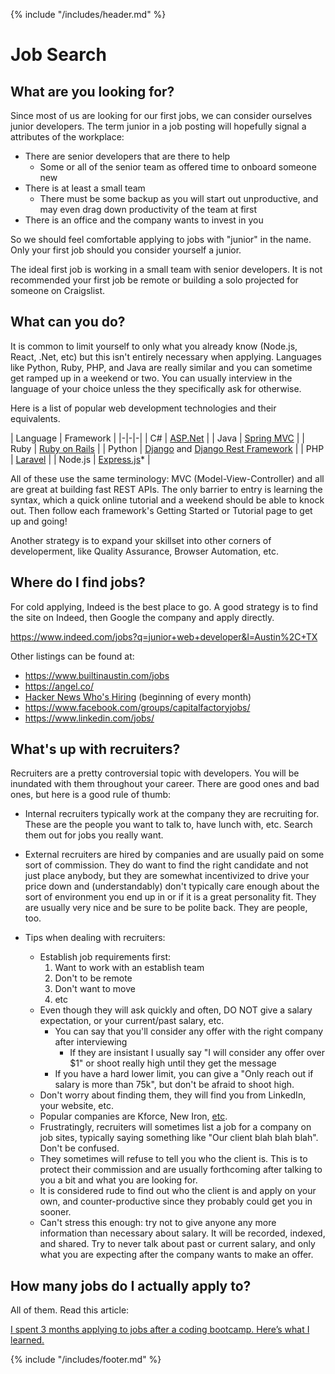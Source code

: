 {% include "/includes/header.md" %}

# Job Search

## What are you looking for?

Since most of us are looking for our first jobs, we can consider ourselves
junior developers. The term junior in a job posting will hopefully signal a
attributes of the workplace:

* There are senior developers that are there to help
  * Some or all of the senior team as offered time to onboard someone new
* There is at least a small team
  * There must be some backup as you will start out unproductive, and may even drag down productivity of the team at first
* There is an office and the company wants to invest in you

So we should feel comfortable applying to jobs with "junior" in the name. Only
your first job should you consider yourself a junior.

The ideal first job is working in a small team with senior developers. It is not
recommended your first job be remote or building a solo projected for someone on
Craigslist.

## What can you do?

It is common to limit yourself to only what you already know (Node.js, React, .Net, etc)
but this isn't entirely necessary when applying. Languages like Python, Ruby, PHP, and Java
are really similar and you can sometime get ramped up in a weekend or two. You can usually
interview in the language of your choice unless the they specifically ask for otherwise.

Here is a list of popular web development technologies and their equivalents.

| Language | Framework |
|-|-|-|
| C# | [ASP.Net](https://dotnet.microsoft.com/apps/aspnet) |
| Java | [Spring MVC](https://docs.spring.io/spring/docs/current/spring-framework-reference/web.html) |
| Ruby | [Ruby on Rails](https://rubyonrails.org/) |
| Python | [Django](https://www.djangoproject.com/) and [Django Rest Framework](https://www.django-rest-framework.org/) |
| PHP | [Laravel](https://laravel.com/) |
| Node.js | [Express.js](https://expressjs.com/)* |

All of these use the same terminology: MVC (Model-View-Controller) and all are great at building fast REST APIs.
The only barrier to entry is learning the syntax, which a quick online tutorial and a weekend should be able to knock out.
Then follow each framework's Getting Started or Tutorial page to get up and going!

Another strategy is to expand your skillset into other corners of developerment, like Quality Assurance,
Browser Automation, etc.

## Where do I find jobs?

For cold applying, Indeed is the best place to go. A good strategy is to find the
site on Indeed, then Google the company and apply directly.

https://www.indeed.com/jobs?q=junior+web+developer&l=Austin%2C+TX

Other listings can be found at:

* https://www.builtinaustin.com/jobs
* https://angel.co/
* [Hacker News Who's Hiring](https://www.google.com/search?hl=en&q=hacker%20news%20whos%20hiring) (beginning of every month)
* https://www.facebook.com/groups/capitalfactoryjobs/
* https://www.linkedin.com/jobs/

## What's up with recruiters?

Recruiters are a pretty controversial topic with developers. You will be inundated
with them throughout your career. There are good ones and bad ones, but here is a good
rule of thumb:

* Internal recruiters typically work at the company they are recruiting for. These are the people you want to talk to, have lunch with, etc. Search them out for jobs you really want.

* External recruiters are hired by companies and are usually paid on some sort of commission. They do want to find the right candidate and not just place anybody, but they are somewhat incentivized to drive your price down and (understandably) don't typically care enough about the sort of environment you end up in or if it is a great personality fit. They are usually very nice and be sure to be polite back. They are people, too.

* Tips when dealing with recruiters:
  * Establish job requirements first:
    1. Want to work with an establish team
    2. Don't to be remote
    3. Don't want to move
    4. etc
  * Even though they will ask quickly and often, DO NOT give a salary expectation, or your current/past salary, etc.
    * You can say that you'll consider any offer with the right company after interviewing
      * If they are insistant I usually say "I will consider any offer over $1" or shoot really high until they get the message
    * If you have a hard lower limit, you can give a "Only reach out if salary is more than 75k", but don't be afraid to shoot high.
  * Don't worry about finding them, they will find you from LinkedIn, your website, etc.
  * Popular companies are Kforce, New Iron, [etc](https://www.builtinaustin.com/2018/10/24/23-austin-recruiting-firms-and-staffing-agencies-finding-right-fit).
  * Frustratingly, recruiters will sometimes list a job for a company on job sites, typically saying something like "Our client blah blah blah". Don't be confused.
  * They sometimes will refuse to tell you who the client is. This is to protect their commission and are usually forthcoming after talking to you a bit and what you are looking for.
  * It is considered rude to find out who the client is and apply on your own, and counter-productive since they probably could get you in sooner.
  * Can't stress this enough: try not to give anyone any more information than necessary about salary. It will be recorded, indexed, and shared. Try to never talk about past or current salary, and only what you are expecting after the company wants to make an offer.

## How many jobs do I actually apply to?

All of them. Read this article:

[I spent 3 months applying to jobs after a coding bootcamp. Here’s what I learned.](https://medium.freecodecamp.org/5-key-learnings-from-the-post-bootcamp-job-search-9a07468d2331)



{% include "/includes/footer.md" %}

